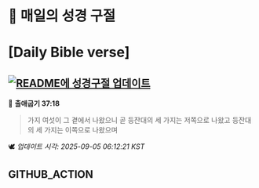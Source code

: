 # 🙏 매일의 성경 구절
# [Daily Bible verse]
## [![README에 성경구절 업데이트](https://github.com/DONGSUKA/first_test/actions/workflows/update-readme-bible.yml/badge.svg)](https://github.com/DONGSUKA/first_test/actions/workflows/update-readme-bible.yml)
<!-- START_BIBLE_VERSE -->
📖 **출애굽기 37:18**
> 가지 여섯이 그 곁에서 나왔으니 곧 등잔대의 세 가지는 저쪽으로 나왔고 등잔대의 세 가지는 이쪽으로 나왔으며

🕊️ _업데이트 시각: 2025-09-05 06:12:21 KST_
  <!-- END_BIBLE_VERSE -->
## GITHUB_ACTION
